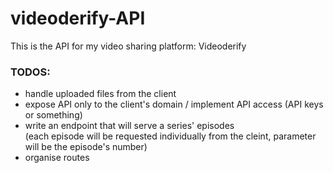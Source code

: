 # videoderify-API
This is the API for my video sharing platform: Videoderify 

### TODOS: 
- handle uploaded files from the client
- expose API only to the client's domain / implement API access (API keys or something)
- write an endpoint that will serve a series' episodes <br>(each episode will be requested individually from the cleint, parameter will be the episode's number)
- organise routes
